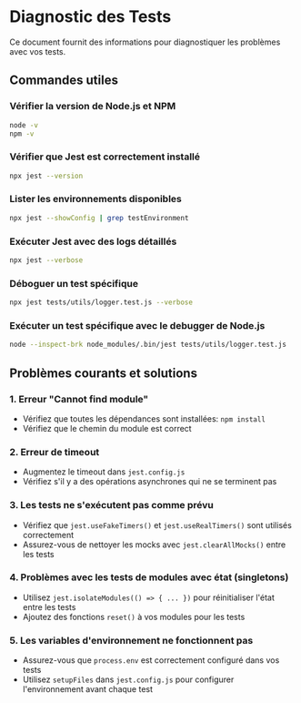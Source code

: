 # Diagnostic des Tests

Ce document fournit des informations pour diagnostiquer les problèmes avec vos tests.

## Commandes utiles

### Vérifier la version de Node.js et NPM
```bash
node -v
npm -v
```

### Vérifier que Jest est correctement installé
```bash
npx jest --version
```

### Lister les environnements disponibles
```bash
npx jest --showConfig | grep testEnvironment
```

### Exécuter Jest avec des logs détaillés
```bash
npx jest --verbose
```

### Déboguer un test spécifique
```bash
npx jest tests/utils/logger.test.js --verbose
```

### Exécuter un test spécifique avec le debugger de Node.js
```bash
node --inspect-brk node_modules/.bin/jest tests/utils/logger.test.js
```

## Problèmes courants et solutions

### 1. Erreur "Cannot find module"
- Vérifiez que toutes les dépendances sont installées: `npm install`
- Vérifiez que le chemin du module est correct

### 2. Erreur de timeout
- Augmentez le timeout dans `jest.config.js` 
- Vérifiez s'il y a des opérations asynchrones qui ne se terminent pas

### 3. Les tests ne s'exécutent pas comme prévu
- Vérifiez que `jest.useFakeTimers()` et `jest.useRealTimers()` sont utilisés correctement
- Assurez-vous de nettoyer les mocks avec `jest.clearAllMocks()` entre les tests

### 4. Problèmes avec les tests de modules avec état (singletons)
- Utilisez `jest.isolateModules(() => { ... })` pour réinitialiser l'état entre les tests
- Ajoutez des fonctions `reset()` à vos modules pour les tests

### 5. Les variables d'environnement ne fonctionnent pas
- Assurez-vous que `process.env` est correctement configuré dans vos tests
- Utilisez `setupFiles` dans `jest.config.js` pour configurer l'environnement avant chaque test
